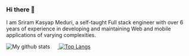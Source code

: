 ### Hi there 👋

I am Sriram Kasyap Meduri, a self-taught Full stack engineer with over 6 years of experience in developing and maintaining Web and mobile applications of varying complexities.

<a href="https://github.com/sriramkasyap" >
  <img alt="My github stats" src="https://github-readme-stats.vercel.app/api?username=sriramkasyap&theme=dark&include_all_commits=true&count_private=true&hide=issues&show_icons=true&custom_title=Stats" style="padding-right:20px;display: inline-block;"/>
</a>

<a href="https://github.com/sriramkasyap">
  <img alt="Top Langs" src="https://github-readme-stats.vercel.app/api/top-langs/?username=sriramkasyap&show_icons=true&theme=dark&hide=css,less,java,hack,html,dart&layout=compact&langs_count=6"/>
</a>

